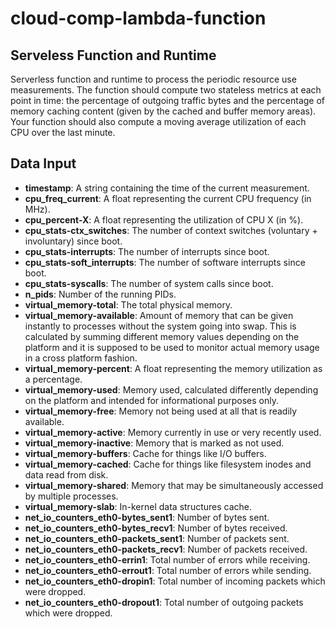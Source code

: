 # cloud-comp-lambda-function

## Serveless Function and Runtime

Serverless function and runtime to process the periodic resource use measurements.  The function should compute two stateless metrics at each point in time: the percentage of outgoing traffic bytes and the percentage of memory caching content (given by the cached and buffer memory areas). Your function should also compute a moving average utilization of each CPU over the last minute.

## Data Input

- **timestamp**: A string containing the time of the current measurement.
- **cpu_freq_current**: A float representing the current CPU frequency (in MHz).
- **cpu_percent-X**: A float representing the utilization of CPU X (in %).
- **cpu_stats-ctx_switches**: The number of context switches (voluntary + involuntary) since boot.
- **cpu_stats-interrupts**: The number of interrupts since boot.
- **cpu_stats-soft_interrupts**: The number of software interrupts since boot.
- **cpu_stats-syscalls**: The number of system calls since boot.
- **n_pids**: Number of the running PIDs.
- **virtual_memory-total**: The total physical memory.
- **virtual_memory-available**: Amount of memory that can be given instantly to processes without the system going into swap. This is calculated by summing different memory values depending on the platform and it is supposed to be used to monitor actual memory usage in a cross platform fashion.
- **virtual_memory-percent**: A float representing the memory utilization as a percentage.
- **virtual_memory-used**: Memory used, calculated differently depending on the platform and intended for informational purposes only.
- **virtual_memory-free**: Memory not being used at all that is readily available.
- **virtual_memory-active**: Memory currently in use or very recently used.
- **virtual_memory-inactive**: Memory that is marked as not used.
- **virtual_memory-buffers**: Cache for things like I/O buffers.
- **virtual_memory-cached**: Cache for things like filesystem inodes and data read from disk.
- **virtual_memory-shared**: Memory that may be simultaneously accessed by multiple processes.
- **virtual_memory-slab**: In-kernel data structures cache.
- **net_io_counters_eth0-bytes_sent1**: Number of bytes sent.
- **net_io_counters_eth0-bytes_recv1**: Number of bytes received.
- **net_io_counters_eth0-packets_sent1**: Number of packets sent.
- **net_io_counters_eth0-packets_recv1**: Number of packets received.
- **net_io_counters_eth0-errin1**: Total number of errors while receiving.
- **net_io_counters_eth0-errout1**: Total number of errors while sending.
- **net_io_counters_eth0-dropin1**: Total number of incoming packets which were dropped.
- **net_io_counters_eth0-dropout1**: Total number of outgoing packets which were dropped.